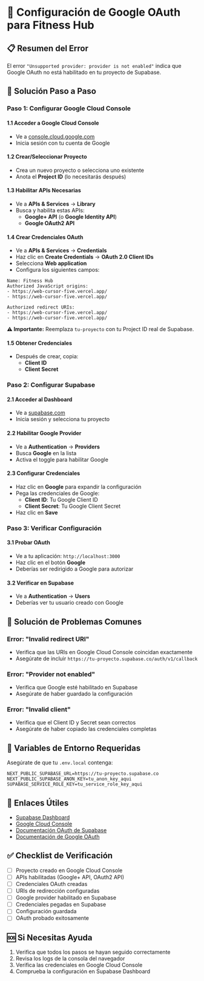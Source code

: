 # 🔐 Configuración de Google OAuth para Fitness Hub

## 📋 Resumen del Error

El error `"Unsupported provider: provider is not enabled"` indica que Google OAuth no está habilitado en tu proyecto de Supabase.

## 🚀 Solución Paso a Paso

### Paso 1: Configurar Google Cloud Console

#### 1.1 Acceder a Google Cloud Console
- Ve a [console.cloud.google.com](https://console.cloud.google.com)
- Inicia sesión con tu cuenta de Google

#### 1.2 Crear/Seleccionar Proyecto
- Crea un nuevo proyecto o selecciona uno existente
- Anota el **Project ID** (lo necesitarás después)

#### 1.3 Habilitar APIs Necesarias
- Ve a **APIs & Services** → **Library**
- Busca y habilita estas APIs:
  - **Google+ API** (o **Google Identity API**)
  - **Google OAuth2 API**

#### 1.4 Crear Credenciales OAuth
- Ve a **APIs & Services** → **Credentials**
- Haz clic en **Create Credentials** → **OAuth 2.0 Client IDs**
- Selecciona **Web application**
- Configura los siguientes campos:

```
Name: Fitness Hub
Authorized JavaScript origins:
- https://web-cursor-five.vercel.app/
- https://web-cursor-five.vercel.app/

Authorized redirect URIs:
- https://web-cursor-five.vercel.app/
- https://web-cursor-five.vercel.app/
```

**⚠️ Importante:** Reemplaza `tu-proyecto` con tu Project ID real de Supabase.

#### 1.5 Obtener Credenciales
- Después de crear, copia:
  - **Client ID**
  - **Client Secret**

### Paso 2: Configurar Supabase

#### 2.1 Acceder al Dashboard
- Ve a [supabase.com](https://supabase.com)
- Inicia sesión y selecciona tu proyecto

#### 2.2 Habilitar Google Provider
- Ve a **Authentication** → **Providers**
- Busca **Google** en la lista
- Activa el toggle para habilitar Google

#### 2.3 Configurar Credenciales
- Haz clic en **Google** para expandir la configuración
- Pega las credenciales de Google:
  - **Client ID**: Tu Google Client ID
  - **Client Secret**: Tu Google Client Secret
- Haz clic en **Save**

### Paso 3: Verificar Configuración

#### 3.1 Probar OAuth
- Ve a tu aplicación: `http://localhost:3000`
- Haz clic en el botón **Google**
- Deberías ser redirigido a Google para autorizar

#### 3.2 Verificar en Supabase
- Ve a **Authentication** → **Users**
- Deberías ver tu usuario creado con Google

## 🔧 Solución de Problemas Comunes

### Error: "Invalid redirect URI"
- Verifica que las URIs en Google Cloud Console coincidan exactamente
- Asegúrate de incluir `https://tu-proyecto.supabase.co/auth/v1/callback`

### Error: "Provider not enabled"
- Verifica que Google esté habilitado en Supabase
- Asegúrate de haber guardado la configuración

### Error: "Invalid client"
- Verifica que el Client ID y Secret sean correctos
- Asegúrate de haber copiado las credenciales completas

## 📝 Variables de Entorno Requeridas

Asegúrate de que tu `.env.local` contenga:

```env
NEXT_PUBLIC_SUPABASE_URL=https://tu-proyecto.supabase.co
NEXT_PUBLIC_SUPABASE_ANON_KEY=tu_anon_key_aqui
SUPABASE_SERVICE_ROLE_KEY=tu_service_role_key_aqui
```

## 🔗 Enlaces Útiles

- [Supabase Dashboard](https://supabase.com/dashboard)
- [Google Cloud Console](https://console.cloud.google.com)
- [Documentación OAuth de Supabase](https://supabase.com/docs/guides/auth/social-login/auth-google)
- [Documentación de Google OAuth](https://developers.google.com/identity/protocols/oauth2)

## ✅ Checklist de Verificación

- [ ] Proyecto creado en Google Cloud Console
- [ ] APIs habilitadas (Google+ API, OAuth2 API)
- [ ] Credenciales OAuth creadas
- [ ] URIs de redirección configuradas
- [ ] Google provider habilitado en Supabase
- [ ] Credenciales pegadas en Supabase
- [ ] Configuración guardada
- [ ] OAuth probado exitosamente

## 🆘 Si Necesitas Ayuda

1. Verifica que todos los pasos se hayan seguido correctamente
2. Revisa los logs de la consola del navegador
3. Verifica las credenciales en Google Cloud Console
4. Comprueba la configuración en Supabase Dashboard
